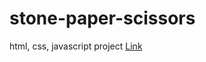 # stone-paper-scissors
html, css, javascript project
[Link](https://resonant-fenglisu-3472b5.netlify.app/)
